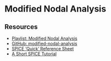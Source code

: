 # Modified Nodal Analysis

## Resources

- [Playlist: Modified Nodal Analysis](https://youtube.com/playlist?list=PLlsTHbFeR7v0QG8Q4l6oc7d---eKKSKTz)
- [GitHub: modified-nodal-analysis](https://github.com/pnadon/modified-nodal-analysis)
- [SPICE ‘Quick’ Reference Sheet](https://web.stanford.edu/class/ee133/handouts/general/spice_ref.pdf)
- [A Short SPICE Tutorial](https://www.egr.msu.edu/classes/ece445/mason/Files/KSU_short_spice_tutorial.pdf)
